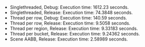 - Singlethreaded, Debug: Execution time: 1612.23 seconds.
- Singlethreaded, Release: Execution time: 74.3848 seconds.
- Thread per row, Debug: Execution time: 140.59 seconds.
- Thread per row, Release: Execution time: 9.5058 seconds.
- Thread per region, Release: Execution time: 9.33183 seconds.
- Thread per bucket, Release: Execution time: 9.24362 seconds.
- Scene AABB, Release: Execution time: 2.58989 seconds.
